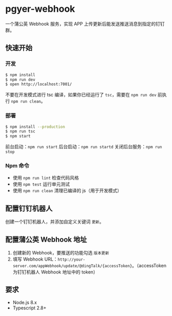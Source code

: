 # pgyer-webhook

一个蒲公英 Webhook 服务，实现 APP 上传更新后能发送推送消息到指定的钉钉群。

## 快速开始

### 开发

```bash
$ npm install
$ npm run dev
$ open http://localhost:7001/
```

不要在开发模式进行 tsc 编译，如果你已经运行了 `tsc`，需要在 `npm run dev` 前执行 `npm run clean`。

### 部署

```bash
$ npm install --production
$ npm run tsc
$ npm start
```

前台启动：`npm run start`
后台启动：`npm run startd`
关闭后台服务：`npm run stop`

### Npm 命令

- 使用 `npm run lint` 检查代码风格
- 使用 `npm test` 运行单元测试
- 使用 `npm run clean` 清理已编译的 js（用于开发模式）

## 配置钉钉机器人

创建一个钉钉机器人，并添加自定义关键词 `更新`。

## 配置蒲公英 Webhook 地址

1. 创建新的 Webhook，要推送的功能勾选 `版本更新`
2. 填写 Webhook URL：`http://your-server.com/appWebhook/update/@dingTalk/{accessToken}`。（accessToken 为钉钉机器人 Webhook 地址中的 token）

## 要求

- Node.js 8.x
- Typescript 2.8+
